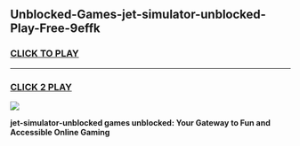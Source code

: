 
## Unblocked-Games-jet-simulator-unblocked-Play-Free-9effk
<h3>
<a href="https://premium76.site?title=jet-simulator-unblocked&ref=10A">CLICK TO PLAY</a></h3>
<hr>

<h3>
<a href="https://premium76.site?title=jet-simulator-unblocked&ref=10A">CLICK 2 PLAY</a>
  
</h3>

<a href="https://premium76.site?title=jet-simulator-unblocked&ref=10A"><img src="https://clearcache.store/games.png"></a>


**jet-simulator-unblocked games unblocked: Your Gateway to Fun and Accessible Online Gaming**
